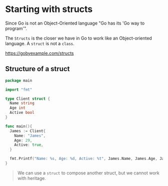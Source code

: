 # Starting with structs

Since Go is not an Object-Oriented language "Go has its 'Go way to program'".

The `Structs` is the closer we have in Go to work like an Object-oriented language. A `struct` is not a `class`.

<a href="https://gobyexample.com/structs" target="_blank">https://gobyexample.com/structs</a>

## Structure of a struct

```go
package main

import "fmt"

type Client struct {
  Name string
  Age int
  Active bool
}

func main(){
  James := Client{
    Name: "James",
    Age: 29,
    Active: true,
  }

  fmt.Printf("Name: %s, Age: %d, Active: %t", James.Name, James.Age, James.Active)
}
```

> We can use a `struct` to compose another struct, but we cannot work with heritage.
